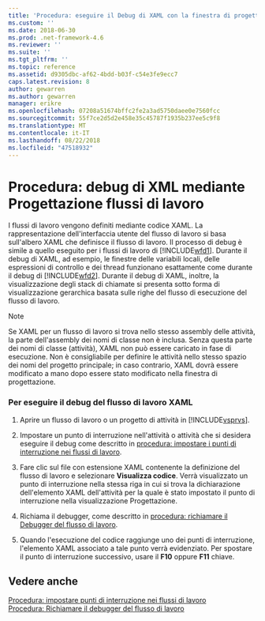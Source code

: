 ```yaml
---
title: 'Procedura: eseguire il Debug di XAML con la finestra di progettazione del flusso di lavoro | Microsoft Docs'
ms.custom: ''
ms.date: 2018-06-30
ms.prod: .net-framework-4.6
ms.reviewer: ''
ms.suite: ''
ms.tgt_pltfrm: ''
ms.topic: reference
ms.assetid: d9305dbc-af62-4bdd-b03f-c54e3fe9ecc7
caps.latest.revision: 8
author: gewarren
ms.author: gewarren
manager: erikre
ms.openlocfilehash: 07208a51674bffc2fe2a3ad5750daee0e7560fcc
ms.sourcegitcommit: 55f7ce2d5d2e458e35c45787f1935b237ee5c9f8
ms.translationtype: MT
ms.contentlocale: it-IT
ms.lasthandoff: 08/22/2018
ms.locfileid: "47518932"
---
```

# <a name="how-to-debug-xaml-with-the-workflow-designer"></a>Procedura: debug di XML mediante Progettazione flussi di lavoro
I flussi di lavoro vengono definiti mediante codice XAML. La rappresentazione dell'interfaccia utente del flusso di lavoro si basa sull'albero XAML che definisce il flusso di lavoro. Il processo di debug è simile a quello eseguito per i flussi di lavoro di [!INCLUDE[wfd1](../includes/wfd1-md.md)]. Durante il debug di XAML, ad esempio, le finestre delle variabili locali, delle espressioni di controllo e dei thread funzionano esattamente come durante il debug di [!INCLUDE[wfd2](../includes/wfd2-md.md)]. Durante il debug di XAML, inoltre, la visualizzazione degli stack di chiamate si presenta sotto forma di visualizzazione gerarchica basata sulle righe del flusso di esecuzione del flusso di lavoro.  
  
> [!NOTE]
>  Se XAML per un flusso di lavoro si trova nello stesso assembly delle attività, la parte dell'assembly dei nomi di classe non è inclusa. Senza questa parte dei nomi di classe (attività), XAML non può essere caricato in fase di esecuzione. Non è consigliabile per definire le attività nello stesso spazio dei nomi del progetto principale; in caso contrario, XAML dovrà essere modificato a mano dopo essere stato modificato nella finestra di progettazione.  
  
### <a name="to-debug-workflow-xaml"></a>Per eseguire il debug del flusso di lavoro XAML  
  
1.  Aprire un flusso di lavoro o un progetto di attività in [!INCLUDE[vsprvs](../includes/vsprvs-md.md)].  
  
2.  Impostare un punto di interruzione nell'attività o attività che si desidera eseguire il debug come descritto in [procedura: impostare i punti di interruzione nei flussi di lavoro](../workflow-designer/how-to-set-breakpoints-in-workflows.md).  
  
3.  Fare clic sul file con estensione XAML contenente la definizione del flusso di lavoro e selezionare **Visualizza codice**. Verrà visualizzato un punto di interruzione nella stessa riga in cui si trova la dichiarazione dell'elemento XAML dell'attività per la quale è stato impostato il punto di interruzione nella visualizzazione Progettazione.  
  
4.  Richiama il debugger, come descritto in [procedura: richiamare il Debugger del flusso di lavoro](../workflow-designer/how-to-invoke-the-workflow-debugger.md).  
  
5.  Quando l'esecuzione del codice raggiunge uno dei punti di interruzione, l'elemento XAML associato a tale punto verrà evidenziato. Per spostare il punto di interruzione successivo, usare il **F10** oppure **F11** chiave.  
  
## <a name="see-also"></a>Vedere anche  
 [Procedura: impostare punti di interruzione nei flussi di lavoro](../workflow-designer/how-to-set-breakpoints-in-workflows.md)   
 [Procedura: Richiamare il debugger del flusso di lavoro](../workflow-designer/how-to-invoke-the-workflow-debugger.md)